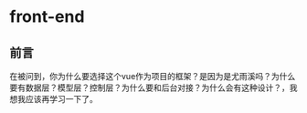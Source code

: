 # front-end
## 前言
在被问到，你为什么要选择这个vue作为项目的框架？是因为是尤雨溪吗？为什么要有数据层？模型层？控制层？为什么要和后台对接？为什么会有这种设计？，我想我应该再学习一下了。

